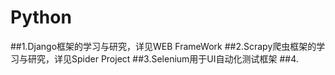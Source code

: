 # Python

##1.Django框架的学习与研究，详见WEB FrameWork
##2.Scrapy爬虫框架的学习与研究，详见Spider Project
##3.Selenium用于UI自动化测试框架
##4.
